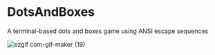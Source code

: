 # DotsAndBoxes
A terminal-based dots and boxes game using ANSI escape sequences

![ezgif com-gif-maker (19)](https://user-images.githubusercontent.com/72180759/148470911-c77e6892-741d-4087-9cbf-74b255e78341.gif)

